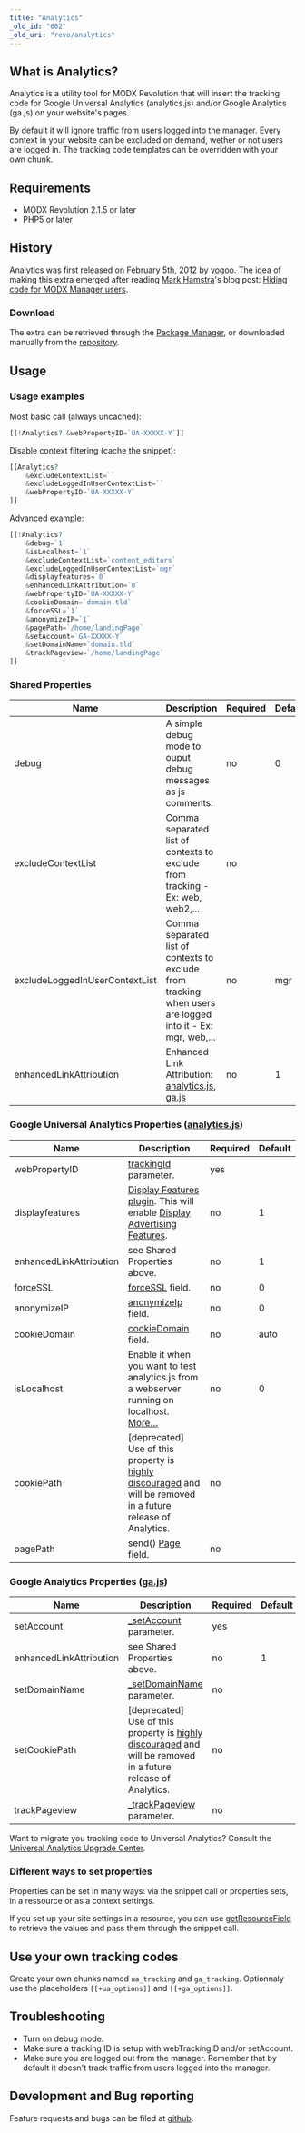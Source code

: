 ```yaml
---
title: "Analytics"
_old_id: "602"
_old_uri: "revo/analytics"
---
```


## What is Analytics?

Analytics is a utility tool for MODX Revolution that will insert the tracking code for Google Universal Analytics (analytics.js) and/or Google Analytics (ga.js) on your website's pages.

By default it will ignore traffic from users logged into the manager. Every context in your website can be excluded on demand, wether or not users are logged in.
The tracking code templates can be overridden with your own chunk.

## Requirements

- MODX Revolution 2.1.5 or later
- PHP5 or later

## History

Analytics was first released on February 5th, 2012 by [yogoo](https://twitter.com/yogoo). The idea of making this extra emerged after reading [Mark Hamstra](https://modx.com/extras/author/MarkH)'s blog post: [Hiding code for MODX Manager users](https://www.markhamstra.com/modx/2012/01/hiding-google-analytics-code-from-manager-users/).

### Download

The extra can be retrieved through the [Package Manager](building-sites/extras), or downloaded manually from the [repository](https://modx.com/extras/package/analytics).

## Usage

### Usage examples

Most basic call (always uncached):

``` php
[[!Analytics? &webPropertyID=`UA-XXXXX-Y`]]
```

Disable context filtering (cache the snippet):

``` php
[[Analytics?
    &excludeContextList=``
    &excludeLoggedInUserContextList=``
    &webPropertyID=`UA-XXXXX-Y`
]]
```

Advanced example:

``` php
[[!Analytics?
    &debug=`1`
    &isLocalhost=`1`
    &excludeContextList=`content_editors`
    &excludeLoggedInUserContextList=`mgr`
    &displayfeatures=`0`
    &enhancedLinkAttribution=`0`
    &webPropertyID=`UA-XXXXX-Y`
    &cookieDomain=`domain.tld`
    &forceSSL=`1`
    &anonymizeIP=`1`
    &pagePath=`/home/landingPage`
    &setAccount=`GA-XXXXX-Y`
    &setDomainName=`domain.tld`
    &trackPageview=`/home/landingPage`
]]
```

### Shared Properties

| Name                           | Description                                                                                                                                                                                                                                                      | Required | Default |
| ------------------------------ | ---------------------------------------------------------------------------------------------------------------------------------------------------------------------------------------------------------------------------------------------------------------- | -------- | ------- |
| debug                          | A simple debug mode to ouput debug messages as js comments.                                                                                                                                                                                                      | no       | 0       |
| excludeContextList             | Comma separated list of contexts to exclude from tracking - Ex: web, web2,...                                                                                                                                                                                    | no       |         |
| excludeLoggedInUserContextList | Comma separated list of contexts to exclude from tracking when users are logged into it - Ex: mgr, web,...                                                                                                                                                       | no       | mgr     |
| enhancedLinkAttribution        | Enhanced Link Attribution: [analytics.js](https://developers.google.com/analytics/devguides/collection/analyticsjs/advanced#enhancedlink), [ga.js](https://developers.google.com/analytics/devguides/collection/upgrade/reference/gajs-analyticsjs#enhancedlink) | no       | 1       |

### Google Universal Analytics Properties ([analytics.js](https://developers.google.com/analytics/devguides/collection/analyticsjs/ "analytics.js documentation"))

| Name                    | Description                                                                                                                                                                                                                                              | Required | Default |
| ----------------------- | -------------------------------------------------------------------------------------------------------------------------------------------------------------------------------------------------------------------------------------------------------- | -------- | ------- |
| webPropertyID           | [trackingId](https://developers.google.com/analytics/devguides/collection/analyticsjs/method-reference#create) parameter.                                                                                                                                | yes      |         |
| displayfeatures         | [Display Features plugin](https://developers.google.com/analytics/devguides/collection/analyticsjs/display-features). This will enable [Display Advertising Features](https://support.google.com/analytics/answer/3450482?hl=en&ref_topic=3413645&rd=1). | no       | 1       |
| enhancedLinkAttribution | see Shared Properties above.                                                                                                                                                                                              | no       | 1       |
| forceSSL                | [forceSSL](https://developers.google.com/analytics/devguides/collection/analyticsjs/advanced#ssl) field.                                                                                                                                                 | no       | 0       |
| anonymizeIP             | [anonymizeIp](https://developers.google.com/analytics/devguides/collection/analyticsjs/advanced#anonymizeip) field.                                                                                                                                      | no       | 0       |
| cookieDomain            | [cookieDomain](https://developers.google.com/analytics/devguides/collection/analyticsjs/domains#auto) field.                                                                                                                                             | no       | auto    |
| isLocalhost             | Enable it when you want to test analytics.js from a webserver running on localhost. [More…](https://developers.google.com/analytics/devguides/collection/analyticsjs/advanced#localhost)                                                                 | no       | 0       |
| cookiePath              | \[deprecated\] Use of this property is [highly discouraged](https://developers.google.com/analytics/devguides/collection/analyticsjs/domains#configure) and will be removed in a future release of Analytics.                                            | no       |         |
| pagePath                | send() [Page](https://developers.google.com/analytics/devguides/collection/analyticsjs/pages) field.                                                                                                                                                     | no       |         |

### Google Analytics Properties ([ga.js](https://developers.google.com/analytics/devguides/collection/gajs/ "ga.js documentation"))

| Name                    | Description                                                                                                                                                                                                   | Required | Default |
| ----------------------- | ------------------------------------------------------------------------------------------------------------------------------------------------------------------------------------------------------------- | -------- | ------- |
| setAccount              | [\_setAccount](https://developers.google.com/analytics/devguides/collection/gajs/methods/gaJSApiBasicConfiguration?csw=1#_gat.GA_Tracker_._setAccount) parameter.                                             | yes      |         |
| enhancedLinkAttribution | see Shared Properties above.                                                                                                                                                   | no       | 1       |
| setDomainName           | [\_setDomainName](https://developers.google.com/analytics/devguides/collection/gajs/methods/gaJSApiDomainDirectory?csw=1#_gat.GA_Tracker_._setDomainName) parameter.                                          | no       |         |
| setCookiePath           | \[deprecated\] Use of this property is [highly discouraged](https://developers.google.com/analytics/devguides/collection/analyticsjs/domains#configure) and will be removed in a future release of Analytics. | no       |         |
| trackPageview           | [\_trackPageview](https://developers.google.com/analytics/devguides/collection/gajs/methods/gaJSApiBasicConfiguration#_gat.GA_Tracker_._trackPageview) parameter.                                             | no       |         |

Want to migrate you tracking code to Universal Analytics? Consult the [Universal Analytics Upgrade Center](https://developers.google.com/analytics/devguides/collection/upgrade/).

### Different ways to set properties

Properties can be set in many ways: via the snippet call or properties sets, in a ressource or as a context settings.

If you set up your site settings in a resource, you can use [getResourceField](extras/getresourcefield) to retrieve the values and pass them through the snippet call.

## Use your own tracking codes

Create your own chunks named `ua_tracking` and `ga_tracking`. Optionnaly use the placeholders `[[+ua_options]]` and `[[+ga_options]]`.

## Troubleshooting

- Turn on debug mode.
- Make sure a tracking ID is setup with webTrackingID and/or setAccount.
- Make sure you are logged out from the manager. Remember that by default it doesn't track traffic from users logged into the manager.

## Development and Bug reporting

Feature requests and bugs can be filed at [github](https://github.com/yogoo/Analytics/issues).
